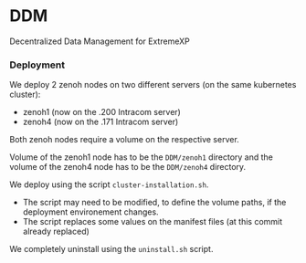 # DDM
Decentralized Data Management for ExtremeXP


### Deployment

We deploy 2 zenoh nodes on two different servers (on the same kubernetes cluster):
 - zenoh1 (now on the .200 Intracom server)
 - zenoh4 (now on the .171 Intracom server)

Both zenoh nodes require a volume on the respective server. 

Volume of the zenoh1 node has to be the `DDM/zenoh1` directory and the volume of the zenoh4 node has to be the `DDM/zenoh4` directory.

We deploy using the script `cluster-installation.sh`. 
 - The script may need to be modified, to define the volume paths, if the deployment environement changes.
 - The script replaces some values on the manifest files (at this commit already replaced)

We completely uninstall using the `uninstall.sh` script.
